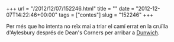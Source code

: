 +++
url = "/2012/12/07/152246.html"
title = ""
date = "2012-12-07T14:22:46+00:00"
tags = ["contes"]
slug = "152246"
+++

Per més que ho intenta no reïx mai a triar el camí errat en la cruïlla d'Aylesbury després de Dean's Corners per arribar a [Dunwich](http://en.wikisource.org/wiki/The_Dunwich_Horror/Chapter_I).
